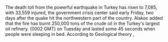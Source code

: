 The death toll from the powerful earthquake in Turkey has risen to 7,085, with 33,559 injured, the government crisis center said early Friday, two days after the quake hit the northwestern part of the country.
Alakoc added that the fire has burnt 250,000 tons of the crude oil in the Turkey's largest oil refinery.
(0002 GMT) on Tuesday and lasted some 45 seconds when people were sleeping in bed.
According to Geological theory , 